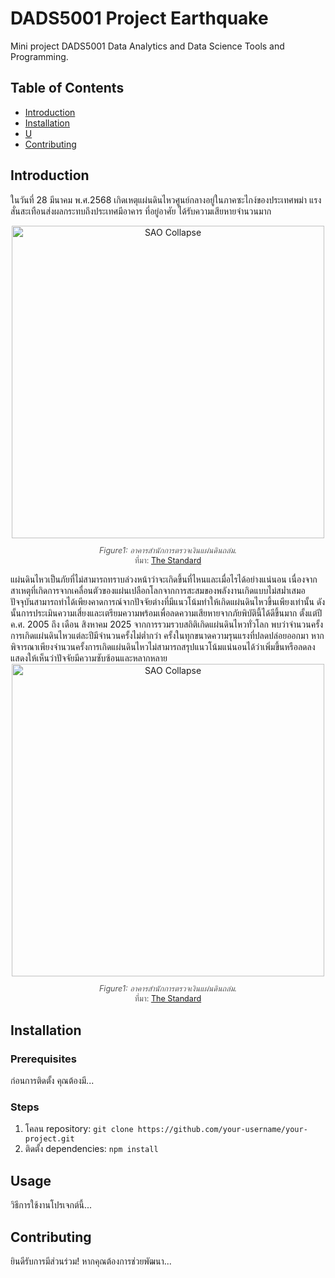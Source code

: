 # DADS5001 Project Earthquake
Mini project DADS5001 Data Analytics and Data Science Tools and Programming.

## Table of Contents

- [Introduction](#introduction)
- [Installation](#installation)
- [U](#usage)
- [Contributing](#contributing)

## Introduction

ในวันที่ 28 มีนาคม พ.ศ.2568 เกิดเหตุแผ่นดินไหวศูนย์กลางอยู่ในภาคซะไกง์ของประเทศพม่า แรงสั่นสะเทือนส่งผลกระทบถึงประเทศมีอาคาร ที่อยู่อาศัย ได้รับความเสียหายจำนวนมาก 
<div align="center">
  <img src="https://thestandard.co/wp-content/uploads/2025/05/SAO-Collapse.jpg?x62638" alt="SAO Collapse" width="500">
  <p style="font-size: 0.9em; color: #555;">
    <em>Figure1: อาคารสำนักการตรวจเงินแผ่นดินถล่ม.</em><br>
    ที่มา: <a href="https://thestandard.co/saocolapse/">The Standard</a>
  </p>
</div>
แผ่นดินไหวเป็นภัยที่ไม่สามารถทราบล่วงหน้าว่าจะเกิดขึ้นที่ไหนและเมื่อไรได้อย่างแน่นอน เนื่องจากสาเหตุที่เกิดการจากเคลื่อนตัวของแผ่นเปลือกโลกจากการสะสมของพลังงานเกิดแบบไม่สม่ำเสมอ ปัจจุบันสามารถทำได้เพียงคาดการณ์จากปัจจัยต่างที่มีแนวโน้มทำให้เกิดแผ่นดินไหวขึ้นเพียงเท่านั้น ดังนั้นการประเมินความเสี่ยงและเตรียมความพร้อมเพื่อลดความเสียหายจากภัยพิบัตินี้ได้ดีขึ้นมาก
ตั้งแต่ปี ค.ศ. 2005 ถึง เดือน สิงหาคม 2025 จากการรวมรวบสถิติเกิดแผ่นดินไหวทั่วโลก พบว่าจำนวนครั้งการเกิดแผ่นดินไหวแต่ละปีมีจำนวนครั้งไม่ต่ำกว่า  ครั้งในทุกขนาดความรุนแรงที่ปลดปล่อยออกมา หากพิจารณาเพียงจำนวนครั้งการเกิดแผ่นดินไหวไม่สามารถสรุปแนวโน้มแน่นอนได้ว่าเพิ่มขึ้นหรือลดลง แสดงให้เห็นว่าปัจจัยมีความซับซ้อนและหลากหลาย
<div align="center">
  <img src="https://thestandard.co/wp-content/uploads/2025/05/SAO-Collapse.jpg?x62638" alt="SAO Collapse" width="500">
  <p style="font-size: 0.9em; color: #555;">
    <em>Figure1: อาคารสำนักการตรวจเงินแผ่นดินถล่ม.</em><br>
    ที่มา: <a href="https://thestandard.co/saocolapse/">The Standard</a>
  </p>
</div>

## Installation

### Prerequisites

ก่อนการติดตั้ง คุณต้องมี...

### Steps

1.  โคลน repository:
    `git clone https://github.com/your-username/your-project.git`
2.  ติดตั้ง dependencies:
    `npm install`

## Usage

วิธีการใช้งานโปรเจกต์นี้...

## Contributing

ยินดีรับการมีส่วนร่วม! หากคุณต้องการช่วยพัฒนา...
